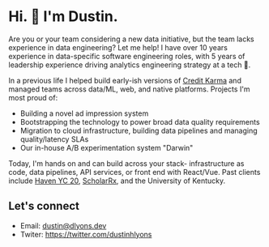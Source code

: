 # Hi. 👋 I'm Dustin. 
Are you or your team considering a new data initiative, but the team lacks experience in data engineering? Let me help! I have over 10 years experience in data-specific software engineering roles, with 5 years of leadership experience driving analytics engineering strategy at a tech 🦄.

In a previous life I helped build early-ish versions of <a href="https://www.lightbend.com/blog/how-credit-karma-makes-real-time-decisions-for-60-million-users-akka-streams-kafka">Credit Karma</a> and managed teams across data/ML, web, and native platforms. Projects I'm most proud of:
* Building a novel ad impression system
* Bootstrapping the technology to power broad data quality requirements
* Migration to cloud infrastructure, building data pipelines and managing quality/latency SLAs
* Our in-house A/B experimentation system "Darwin"

Today, I'm hands on and can build across your stack- infrastructure as code, data pipelines, API services, or front end with React/Vue. Past clients include <a href="https://www.ycombinator.com/companies/haven">Haven YC 20</a>, <a href="https://scholarrx.com/">ScholarRx</a>, and the University of Kentucky.

## Let's connect
- Email: dustin@dlyons.dev
- Twiter: https://twitter.com/dustinhlyons
